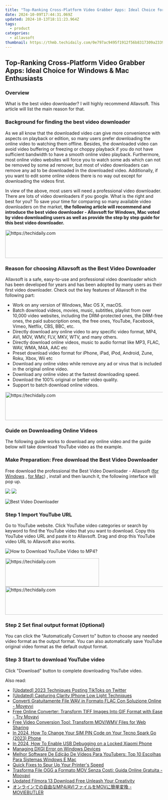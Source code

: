 ```yaml
---
title: "Top-Ranking Cross-Platform Video Grabber Apps: Ideal Choice for Windows & Mac Enthusiasts"
date: 2024-10-09T17:44:31.069Z
updated: 2024-10-13T18:11:23.964Z
tags:
  - product
categories:
  - allavsoft
thumbnail: https://thmb.techidaily.com/0e797ac9495f1912f56b8317309a2339c9d64cc1198dac03501e79efeb25298f.jpg
---
```


## Top-Ranking Cross-Platform Video Grabber Apps: Ideal Choice for Windows & Mac Enthusiasts

### Overview

What is the best video downloader? I will highly recommend Allavsoft. This article will list the main reason for that.

### Background for finding the best video downloader

As we all know that the downloaded video can give more convenience with aspects on playback or edition, so many users prefer downloading the online video to watching them offline. Besides, the downloaded video can avoid video buffering or freezing or choppy playback if you do not have sufficient bandwidth to have a smooth online video playback. Furthermore, most online video websites will force you to watch some ads which can not be removed by some ad remover, but most of video downloaders can remove any ad to be downloaded in the downloaded video. Additionally, if you want to edit some online videos there is no way out except for downloading the videos first.

In view of the above, most users will need a professional video downloader. There are lots of video downloaders if you google. What is the right and best for you? To save your time for comparing so many available video downloaders on the market, **the following article will recommend and introduce the best video downloader - Allavsoft for Windows, Mac voted by video downloading users as well as provide the step by step guide for this best video downloader.**

<!-- affiliate ads begin -->
<a href="https://appsumo.8odi.net/c/5597632/2111982/7443" target="_top" id="2111982">
  <img src="//a.impactradius-go.com/display-ad/7443-2111982" border="0" alt="https://techidaily.com" width="728" height="90"/>
</a>
<img height="0" width="0" src="https://appsumo.8odi.net/i/5597632/2111982/7443" style="position:absolute;visibility:hidden;" border="0" />
<!-- affiliate ads end -->

### Reason for choosing Allavsoft as the Best Video Downloader

Allavsoft is a safe, easy-to-use and professional video downloader which has been developed for years and has been adopted by many users as their first video downloader. Check out the key features of Allavsoft in the following part:

* Work on any version of Windows, Mac OS X, macOS.
* Batch download videos, movies, music, subtitles, playlist from over 10,000 video websites, including the DRM-protected ones, the DRM-free ones, the paid subscription ones, the free ones, YouTube, Facebook, Vimeo, Netflix, CBS, BBC, etc.
* Directly download any online video to any specific video format, MP4, AVI, MOV, WMV, FLV, MKV, WTV, and many others.
* Directly download online videos, music to audio format like MP3, FLAC, WAV, WMA, M4A, AAC etc
* Preset download video format for iPhone, iPad, iPod, Android, Zune, Roku, Xbox, Wii etc
* Download any online video while remove any ad or virus that is included in the original online video.
* Download any online video at the fastest downloading speed.
* Download the 100% original or better video quality.
* Support to batch download online videos.

<!-- affiliate ads begin -->
<a href="https://appsumo.8odi.net/c/5597632/2075475/7443" target="_top" id="2075475">
  <img src="//a.impactradius-go.com/display-ad/7443-2075475" border="0" alt="https://techidaily.com" width="728" height="90"/>
</a>
<img height="0" width="0" src="https://appsumo.8odi.net/i/5597632/2075475/7443" style="position:absolute;visibility:hidden;" border="0" />
<!-- affiliate ads end -->

### Guide on Downloading Online Videos

The following guide works to download any online video and the guide below will take download YouTube video as the example.

### Make Preparation: Free download the Best Video Downloader

Free download the professional the Best Video Downloader - Allavsoft ([for Windows](https://tools.techidaily.com/allavsoft/products/) , [for Mac](https://tools.techidaily.com/allavsoft/products/)) , install and then launch it, the following interface will pop up.

[![](https://www.allavsoft.com/how-to/../images/how-to/free-download-win.jpg)](https://tools.techidaily.com/allavsoft/products/) [![](https://www.allavsoft.com/how-to/../images/how-to/free-download-mac.jpg)](https://tools.techidaily.com/allavsoft/products/)

![Best Video Downloader](https://www.allavsoft.com/how-to/../images/allavsoft/screen-shot-600.jpg)

### Step 1 Import YouTube URL

Go to YouTube website. Click YouTube video categories or search by keyword to find the YouTube video that you want to download. Copy this YouTube video URL and paste it to Allavsoft. Drag and drop this YouTube video URL to Allavsoft also works.

![How to Download YouTube Video to MP4?](https://www.allavsoft.com/how-to/../images/how-to/download-rtmp-video/download-rtmp-video.jpg)

<!-- affiliate ads begin -->
<a href="https://aligracehair.sjv.io/c/5597632/2087234/19272" target="_top" id="2087234">
  <img src="//a.impactradius-go.com/display-ad/19272-2087234" border="0" alt="https://techidaily.com" width="300" height="90"/>
</a>
<img height="0" width="0" src="https://aligracehair.sjv.io/i/5597632/2087234/19272" style="position:absolute;visibility:hidden;" border="0" />
<!-- affiliate ads end -->

<!-- affiliate ads begin -->
<a href="https://aligracehair.sjv.io/c/5597632/1934292/19272" target="_top" id="1934292">
  <img src="//a.impactradius-go.com/display-ad/19272-1934292" border="0" alt="https://techidaily.com" width="728" height="90"/>
</a>
<img height="0" width="0" src="https://aligracehair.sjv.io/i/5597632/1934292/19272" style="position:absolute;visibility:hidden;" border="0" />
<!-- affiliate ads end -->

### Step 2 Set final output format (Optional)

You can click the "Automatically Convert to" button to choose any needed video format as the output format. You can also automatically save YouTube original video format as the default output format.

### Step 3 Start to download YouTube video

Click "Download" button to complete downloading YouTube video.

<ins class="adsbygoogle"
     style="display:block"
     data-ad-format="autorelaxed"
     data-ad-client="ca-pub-7571918770474297"
     data-ad-slot="1223367746"></ins>

<ins class="adsbygoogle"
     style="display:block"
     data-ad-client="ca-pub-7571918770474297"
     data-ad-slot="8358498916"
     data-ad-format="auto"
     data-full-width-responsive="true"></ins>

<span class="atpl-alsoreadstyle">Also read:</span>
<div><ul>
<li><a href="https://twitter-videos.techidaily.com/updated-2023-techniques-posting-tiktoks-on-twitter/"><u>[Updated] 2023 Techniques Posting TikToks on Twitter</u></a></li>
<li><a href="https://extra-lessons.techidaily.com/updated-capturing-clarity-iphone-low-light-techniques/"><u>[Updated] Capturing Clarity IPhone Low Light Techniques</u></a></li>
<li><a href="https://win-workspace.techidaily.com/converti-gratuitamente-file-wav-in-formato-flac-con-soluzione-online-movevvi/"><u>Converti Gratuitamente File WAV in Formato FLAC Con Soluzione Online - Movevvi</u></a></li>
<li><a href="https://win-workspace.techidaily.com/free-online-converter-transform-tiff-images-into-gif-format-with-ease-try-movavi/"><u>Free Online Converter: Transform TIFF Images Into GIF Format with Ease - Try Movavi</u></a></li>
<li><a href="https://win-workspace.techidaily.com/free-video-conversion-tool-transform-movwmv-files-for-web-sharing/"><u>Free Video Conversion Tool: Transform MOV/WMV Files for Web Sharing</u></a></li>
<li><a href="https://sim-unlock.techidaily.com/in-2024-how-to-change-your-sim-pin-code-on-your-tecno-spark-go-2023-phone-by-drfone-android/"><u>In 2024, How To Change Your SIM PIN Code on Your Tecno Spark Go (2023) Phone</u></a></li>
<li><a href="https://unlock-android.techidaily.com/in-2024-how-to-enable-usb-debugging-on-a-locked-xiaomi-phone-by-drfone-android/"><u>In 2024, How To Enable USB Debugging on a Locked Xiaomi Phone</u></a></li>
<li><a href="https://windows11.techidaily.com/managing-dxgi-error-on-windows-devices/"><u>Managing DXGI Error on Windows Devices</u></a></li>
<li><a href="https://win-workspace.techidaily.com/melhor-software-de-edicao-de-videos-para-youtubers-top-10-escolhas-para-sistemas-windows-e-mac/"><u>Melhor Software De Edição De Vídeos Para YouTubers: Top 10 Escolhas Para Sistemas Windows E Mac</u></a></li>
<li><a href="https://win11-tips.techidaily.com/quick-fixes-to-spur-up-your-printers-speed/"><u>Quick Fixes to Spur Up Your Printer's Speed</u></a></li>
<li><a href="https://win-workspace.techidaily.com/trasforma-file-ogg-a-formato-mov-senza-costi-guida-online-gratuita-moovavi/"><u>Trasforma File OGG a Formato MOV Senza Costi: Guida Online Gratuita - Moovavi</u></a></li>
<li><a href="https://smart-video-creator.techidaily.com/updated-filmora-13-download-free-unleash-your-creativity/"><u>Updated Filmora 13 Download Free Unleash Your Creativity</u></a></li>
<li><a href="https://win-workspace.techidaily.com/mp4avimov-moviebutler/"><u>オンラインでの自由なMP4/AVIファイルをMOVに簡単変換 - MOVIEBUTLER</u></a></li>
</ul></div>

